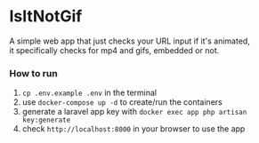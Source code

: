 # IsItNotGif

A simple web app that just checks your URL input if it's animated, \
it specifically checks for mp4 and gifs, embedded or not.

### How to run
1. `cp .env.example .env` in the terminal
2. use `docker-compose up -d` to create/run the containers
3. generate a laravel app key with `docker exec app php artisan key:generate`
4. check `http://localhost:8000` in your browser to use the app
